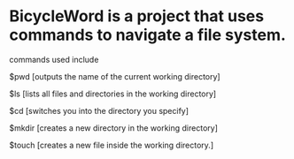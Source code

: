# BicycleWord is a project that uses commands to navigate a file system.

commands used include

$pwd [outputs the name of the current working directory]

$ls [lists all files and directories in the working directory]

$cd [switches you into the directory you specify]

$mkdir [creates a new directory in the working directory]

$touch [creates a new file inside the working directory.]
